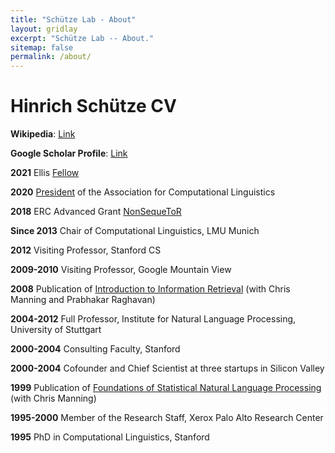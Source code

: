 ```yaml
---
title: "Schütze Lab - About"
layout: gridlay
excerpt: "Schütze Lab -- About."
sitemap: false
permalink: /about/
---
```


<!-- ![]({{ site.url }}{{ site.baseurl }}/images/teampic/schuetze_citations.jpg){: style="width: 80%; float: center; margin: 20px"} -->
# Hinrich Schütze CV 

**Wikipedia**: [Link](https://de.wikipedia.org/wiki/Hinrich_Sch%C3%BCtze)

**Google Scholar Profile**: [Link](https://scholar.google.com/citations?hl=en&user=qIL9dWUAAAAJ)

**2021**
Ellis [Fellow](https://ellis.eu/fellows)

**2020**
[President](https://www.aclweb.org/adminwiki/index.php?title=ACL_Officers#EXECUTIVE_COMMITTEE_2) of the Association for Computational Linguistics

**2018**
ERC Advanced Grant [NonSequeToR](https://cordis.europa.eu/project/id/740516)

**Since 2013**
Chair of Computational Linguistics, LMU Munich

**2012** Visiting Professor, Stanford CS

**2009-2010** Visiting Professor, Google Mountain View

**2008**
Publication of [Introduction to Information Retrieval](https://nlp.stanford.edu/IR-book/information-retrieval-book.html)
(with Chris Manning and Prabhakar Raghavan)

**2004-2012**
Full Professor, Institute for Natural Language Processing,
University of Stuttgart

**2000-2004**
Consulting Faculty, Stanford

**2000-2004**
Cofounder and Chief Scientist at three startups in Silicon Valley

**1999**
Publication of [Foundations of Statistical Natural Language Processing](https://nlp.stanford.edu/fsnlp/)
(with Chris Manning)

**1995-2000**
Member of the Research Staff,
Xerox Palo Alto Research Center

**1995** PhD in Computational Linguistics, Stanford

<!-- <figure align="center">
<img src="{{ site.url }}{{ site.baseurl }}/images/teampic/schuetze_citations_updated.jpg" width="65%" style="padding:16px">
</figure> -->
